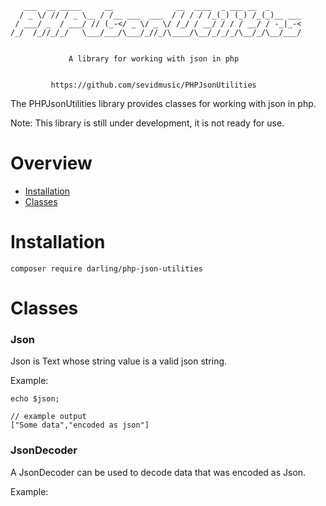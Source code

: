 
```
   ___  __ _____     __              __  ____  _ ___ __  _
  / _ \/ // / _ \__ / /__ ___  ___  / / / / /_(_) (_) /_(_)__ ___
 / ___/ _  / ___/ // (_-</ _ \/ _ \/ /_/ / __/ / / / __/ / -_|_-<
/_/  /_//_/_/   \___/___/\___/_//_/\____/\__/_/_/_/\__/_/\__/___/


             A library for working with json in php


         https://github.com/sevidmusic/PHPJsonUtilities
```

The PHPJsonUtilities library provides classes for working with json
in php.

Note: This library is still under development, it is not ready for use.

# Overview

- [Installation](#installation)
- [Classes](#classes)

# Installation

```
composer require darling/php-json-utilities
```

# Classes

### Json

Json is Text whose string value is a valid json string.

Example:

```
echo $json;

// example output
["Some data","encoded as json"]

```

### JsonDecoder

A JsonDecoder can be used to decode data that was encoded
as Json.

Example:

```

```


